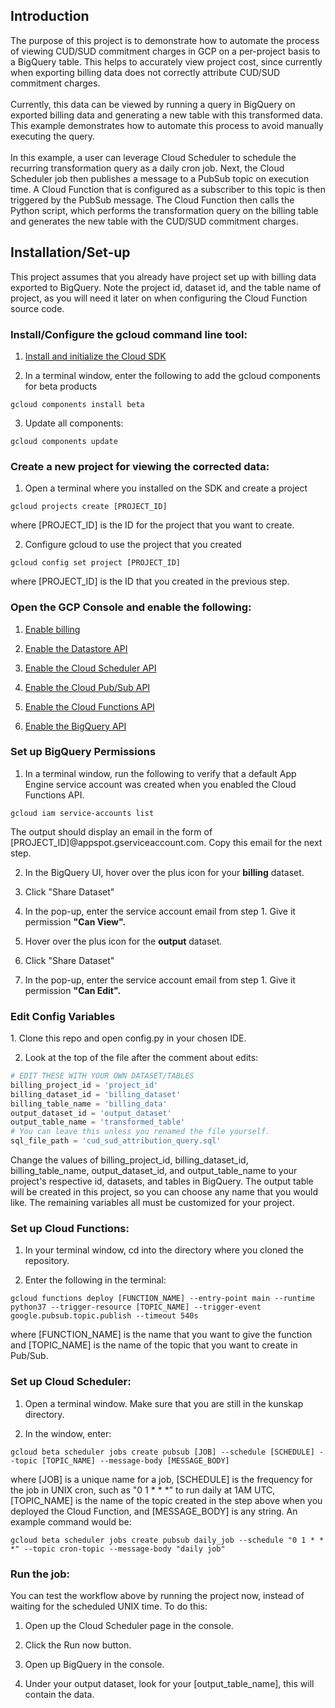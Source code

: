 <h2>Introduction</h2>

The purpose of this project is to demonstrate how to automate the process of viewing CUD/SUD commitment charges in GCP on a 
per-project basis to a BigQuery table. This helps to accurately view project cost, since currently when exporting billing 
data does not correctly attribute CUD/SUD commitment charges.
<br></br>
Currently, this data can be viewed by running a query in BigQuery on exported billing data and generating a new table with 
this transformed data. This example demonstrates how to automate this process to avoid manually executing the query.
<br></br>
In this example, a user can leverage Cloud Scheduler to schedule the recurring transformation query as a daily cron job. 
Next, the Cloud Scheduler job then publishes a message to a PubSub topic on execution time. A Cloud Function that is 
configured as a subscriber to this topic is then triggered by the PubSub message. The Cloud Function then calls the Python 
script, which performs the transformation query on the billing table and generates the new table with the CUD/SUD commitment 
charges.

<h2>Installation/Set-up</h2>
This project assumes that you already have project set up with billing data exported to BigQuery. Note the project id, dataset id, and the table name of project, as you will need it later on when configuring the Cloud Function source code.

<h3>Install/Configure the gcloud command line tool:</h3>

1. [Install and initialize the Cloud SDK](https://cloud.google.com/sdk/docs/how-to)

2. In a terminal window, enter the following to add the gcloud components for beta products
````
gcloud components install beta
````

3. Update all components:
````
gcloud components update
````

<h3>Create a new project for viewing the corrected data:</h3>

1. Open a terminal where you installed on the SDK and create a project

````
gcloud projects create [PROJECT_ID]
````

where [PROJECT_ID] is the ID for the project that you want to create.

2. Configure gcloud to use the project that you created

````
gcloud config set project [PROJECT_ID]
````
where [PROJECT_ID] is the ID that you created in the previous step.


<h3>Open the GCP Console and enable the following:</h3>

1. [Enable billing](http://console.cloud.google.com/billing/?_ga=2.49090150.-1918546401.1542306879)

2. [Enable the Datastore API](https://console.cloud.google.com/datastore/welcome?_ga=2.58601962.-1918546401.1542306879)

3. [Enable the Cloud Scheduler API](http://console.cloud.google.com/apis/library/cloudscheduler.googleapis.com?_ga=2.212868180.-1918546401.1542306879)

4. [Enable the Cloud Pub/Sub API](https://pantheon.corp.google.com/flows/enableapi?apiid=pubsub)

5. [Enable the Cloud Functions API](https://pantheon.corp.google.com/flows/enableapi?apiid=cloudfunctions)

6. [Enable the BigQuery API](https://pantheon.corp.google.com/flows/enableapi?apiid=bigquery)


<h3>Set up BigQuery Permissions</h3>

1. In a terminal window, run the following to verify that a default App Engine service account was created when you enabled the Cloud Functions API.

````
gcloud iam service-accounts list
````
The output should display an email in the form of [PROJECT_ID]@appspot.gserviceaccount.com. Copy this email for the next step.

2. In the BigQuery UI, hover over the plus icon for your <b>billing</b> dataset. 

3. Click "Share Dataset"

4. In the pop-up, enter the service account email from step 1. Give it permission <b>"Can View".</b>

5. Hover over the plus icon for the <b>output</b> dataset.

6. Click "Share Dataset"

7. In the pop-up, enter the service account email from step 1. Give it permission <b>"Can Edit".</b>


<h3>Edit Config Variables</h3>
1. Clone this repo and open config.py in your chosen IDE.

2. Look at the top of the file after the comment about edits:

````python
# EDIT THESE WITH YOUR OWN DATASET/TABLES
billing_project_id = 'project_id'
billing_dataset_id = 'billing_dataset'
billing_table_name = 'billing_data'
output_dataset_id = 'output_dataset'
output_table_name = 'transformed_table'
# You can leave this unless you renamed the file yourself.
sql_file_path = 'cud_sud_attribution_query.sql'
````

Change the values of billing_project_id, billing_dataset_id, billing_table_name, output_dataset_id, and output_table_name to your project's respective id, datasets, and tables in BigQuery. The output table will be created in this project, so you can choose any name that you would like. The remaining variables all must be customized for your project.


<h3>Set up Cloud Functions:</h3>

1. In your terminal window, cd into the directory where you cloned the repository.

2. Enter the following in the terminal:
````
gcloud functions deploy [FUNCTION_NAME] --entry-point main --runtime python37 --trigger-resource [TOPIC_NAME] --trigger-event google.pubsub.topic.publish --timeout 540s
````
where [FUNCTION_NAME] is the name that you want to give the function and [TOPIC_NAME] is the name of the topic that you want to create in Pub/Sub.


<h3>Set up Cloud Scheduler:</h3>

1. Open a terminal window. Make sure that you are still in the kunskap directory.

2. In the window, enter:

````
gcloud beta scheduler jobs create pubsub [JOB] --schedule [SCHEDULE] --topic [TOPIC_NAME] --message-body [MESSAGE_BODY]
````
where [JOB] is a unique name for a job, [SCHEDULE] is the frequency for the job in UNIX cron, such as "0 1 * * *" to run daily at 1AM UTC, [TOPIC_NAME] is the name of the topic created in the step above when you deployed the Cloud Function, and [MESSAGE_BODY] is any string. An example command would be: 
````
gcloud beta scheduler jobs create pubsub daily_job --schedule "0 1 * * *" --topic cron-topic --message-body "daily job"
````

<h3>Run the job:</h3>
You can test the workflow above by running the project now, instead of waiting for the scheduled UNIX time. To do this:

1. Open up the Cloud Scheduler page in the console.

2. Click the Run now button.

3. Open up BigQuery in the console.

4. Under your output dataset, look for your [output_table_name], this will contain the data.

